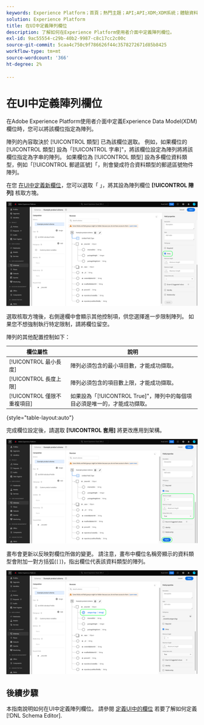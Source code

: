 ```yaml
---
keywords: Experience Platform；首頁；熱門主題；API;API;XDM;XDM系統；體驗資料模型；資料模型；ui；工作區；陣列；欄位；
solution: Experience Platform
title: 在UI中定義陣列欄位
description: 了解如何在Experience Platform使用者介面中定義陣列欄位。
exl-id: 9ac55554-c29b-40b2-9987-c8c17cc2c00c
source-git-commit: 5caa4c750c9f786626f44c3578272671d85b8425
workflow-type: tm+mt
source-wordcount: '366'
ht-degree: 2%

---
```


# 在UI中定義陣列欄位

在Adobe Experience Platform使用者介面中定義Experience Data Model(XDM)欄位時，您可以將該欄位指定為陣列。

陣列的內容取決於 [!UICONTROL 類型] 已為該欄位選取。 例如，如果欄位的 [!UICONTROL 類型] 設為「[!UICONTROL 字串]&quot;，將該欄位設定為陣列將將該欄位指定為字串的陣列。 如果欄位為 [!UICONTROL 類型] 設為多欄位資料類型，例如「[!UICONTROL 郵遞區號]「，則會變成符合資料類型的郵遞區號物件陣列。

在您 [在UI中定義新欄位](./overview.md#define)，您可以選取「 」，將其設為陣列欄位 **[!UICONTROL 陣列]** 核取方塊。

![](../../images/ui/fields/special/array.png)

選取核取方塊後，右側邊欄中會顯示其他控制項，供您選擇進一步限制陣列。 如果您不想強制執行特定限制，請將欄位留空。

陣列的其他配置控制如下：

| 欄位屬性 | 說明 |
| --- | --- |
| [!UICONTROL 最小長度] | 陣列必須包含的最小項目數，才能成功擷取。 |
| [!UICONTROL 長度上限] | 陣列必須包含的項目數上限，才能成功擷取。 |
| [!UICONTROL 僅限不重複項目] | 如果設為「[!UICONTROL True]&quot;，陣列中的每個項目必須是唯一的，才能成功擷取。 |

{style=&quot;table-layout:auto&quot;}

完成欄位設定後，請選取 **[!UICONTROL 套用]** 將更改應用到架構。

![](../../images/ui/fields/special/array-config.png)

畫布會更新以反映對欄位所做的變更。 請注意，畫布中欄位名稱旁顯示的資料類型會附加一對方括弧(`[]`)，指出欄位代表該資料類型的陣列。

![](../../images/ui/fields/special/array-applied.png)

## 後續步驟

本指南說明如何在UI中定義陣列欄位。 請參閱 [定義UI中的欄位](./overview.md#special) 若要了解如何定義 [!DNL Schema Editor].
